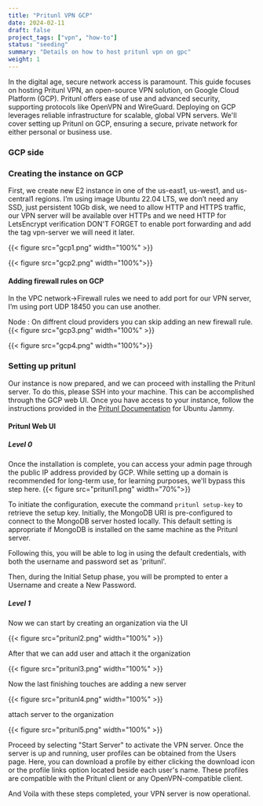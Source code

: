 ```yaml
---
title: "Pritunl VPN GCP"
date: 2024-02-11
draft: false
project_tags: ["vpn", "how-to"]
status: "seeding"
summary: "Details on how to host pritunl vpn on gpc"
weight: 1
---
```


In the digital age, secure network access is paramount. This guide focuses on hosting Pritunl VPN, an open-source VPN solution, on Google Cloud Platform (GCP). Pritunl offers ease of use and advanced security, supporting protocols like OpenVPN and WireGuard. Deploying on GCP leverages reliable infrastructure for scalable, global VPN servers. We'll cover setting up Pritunl on GCP, ensuring a secure, private network for either personal or business use.

### GCP side 

### Creating the instance on GCP
First, we create new E2 instance in one of the us-east1, us-west1, and us-central1 regions. I’m using image Ubuntu 22.04 LTS, we don’t need any SSD, just persistent 10Gb disk, we need to allow HTTP and HTTPS traffic, our VPN server will be available over HTTPs and we need HTTP for LetsEncrypt verification DON'T FORGET to enable port forwarding and add the tag vpn-server we will need it later.


{{< figure src="gcp1.png" width="100%" >}}

{{< figure src="gcp2.png" width="100%">}}


#### Adding firewall rules on GCP 

In the VPC network->Firewall rules we need to add port for our VPN server, I’m using port UDP 18450 you can use another.

Node : On diffrent cloud providers you can skip adding an new firewall rule. 
{{< figure src="gcp3.png" width="100%" >}}

{{< figure src="gcp4.png" width="100%">}}

### Setting up pritunl 

Our instance is now prepared, and we can proceed with installing the Pritunl server. To do this, please SSH into your machine. This can be accomplished through the GCP web UI. Once you have access to your instance, follow the instructions provided in the [Pritunl Documentation](https://docs.pritunl.com/docs/installation) for Ubuntu Jammy.


#### Pritunl Web UI 

##### Level 0 
Once the installation is complete, you can access your admin page through the public IP address provided by GCP. While setting up a domain is recommended for long-term use, for learning purposes, we'll bypass this step here.
{{< figure src="pritunl1.png" width="70%">}}


To initiate the configuration, execute the command `pritunl setup-key` to retrieve the setup key. Initially, the MongoDB URI is pre-configured to connect to the MongoDB server hosted locally. This default setting is appropriate if MongoDB is installed on the same machine as the Pritunl server.

Following this, you will be able to log in using the default credentials, with both the username and password set as 'pritunl'.

Then, during the Initial Setup phase, you will be prompted to enter a Username and create a New Password.

##### Level 1

Now we can start by creating an organization via the UI 

{{< figure src="pritunl2.png" width="100%" >}}

After that we can add user and attach it the organization

{{< figure src="pritunl3.png" width="100%" >}}


Now the last finishing touches are adding a new server 

{{< figure src="pritunl4.png" width="100%" >}}


attach server to the organization 

{{< figure src="pritunl5.png" width="100%" >}}

Proceed by selecting "Start Server" to activate the VPN server. Once the server is up and running, user profiles can be obtained from the Users page. Here, you can download a profile by either clicking the download icon or the profile links option located beside each user's name. These profiles are compatible with the Pritunl client or any OpenVPN-compatible client.

And Voila with these steps completed, your VPN server is now operational.
